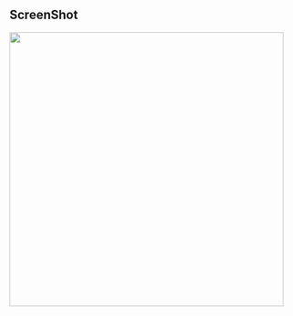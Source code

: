 ## ScreenShot
<img src="https://github.com/Abdallah504/circular_bar/assets/53866723/a161195a-e4fa-489e-a85d-e76bafc8a775" height="480px">
